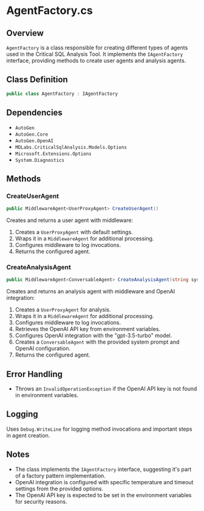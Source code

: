 # AgentFactory.cs

## Overview
`AgentFactory` is a class responsible for creating different types of agents used in the Critical SQL Analysis Tool. It implements the `IAgentFactory` interface, providing methods to create user agents and analysis agents.

## Class Definition
```csharp
public class AgentFactory : IAgentFactory
```

## Dependencies
- `AutoGen`
- `AutoGen.Core`
- `AutoGen.OpenAI`
- `MDLabs.CriticalSqlAnalysis.Models.Options`
- `Microsoft.Extensions.Options`
- `System.Diagnostics`

## Methods

### CreateUserAgent
```csharp
public MiddlewareAgent<UserProxyAgent> CreateUserAgent()
```
Creates and returns a user agent with middleware:
1. Creates a `UserProxyAgent` with default settings.
2. Wraps it in a `MiddlewareAgent` for additional processing.
3. Configures middleware to log invocations.
4. Returns the configured agent.

### CreateAnalysisAgent
```csharp
public MiddlewareAgent<ConversableAgent> CreateAnalysisAgent(string systemPrompt, IOptions<AgentProcessingOptions> options)
```
Creates and returns an analysis agent with middleware and OpenAI integration:
1. Creates a `UserProxyAgent` for analysis.
2. Wraps it in a `MiddlewareAgent` for additional processing.
3. Configures middleware to log invocations.
4. Retrieves the OpenAI API key from environment variables.
5. Configures OpenAI integration with the "gpt-3.5-turbo" model.
6. Creates a `ConversableAgent` with the provided system prompt and OpenAI configuration.
7. Returns the configured agent.

## Error Handling
- Throws an `InvalidOperationException` if the OpenAI API key is not found in environment variables.

## Logging
Uses `Debug.WriteLine` for logging method invocations and important steps in agent creation.

## Notes
- The class implements the `IAgentFactory` interface, suggesting it's part of a factory pattern implementation.
- OpenAI integration is configured with specific temperature and timeout settings from the provided options.
- The OpenAI API key is expected to be set in the environment variables for security reasons.